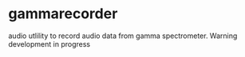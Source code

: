 # gammarecorder
audio utlility to record audio data from gamma spectrometer.
Warning development in progress
